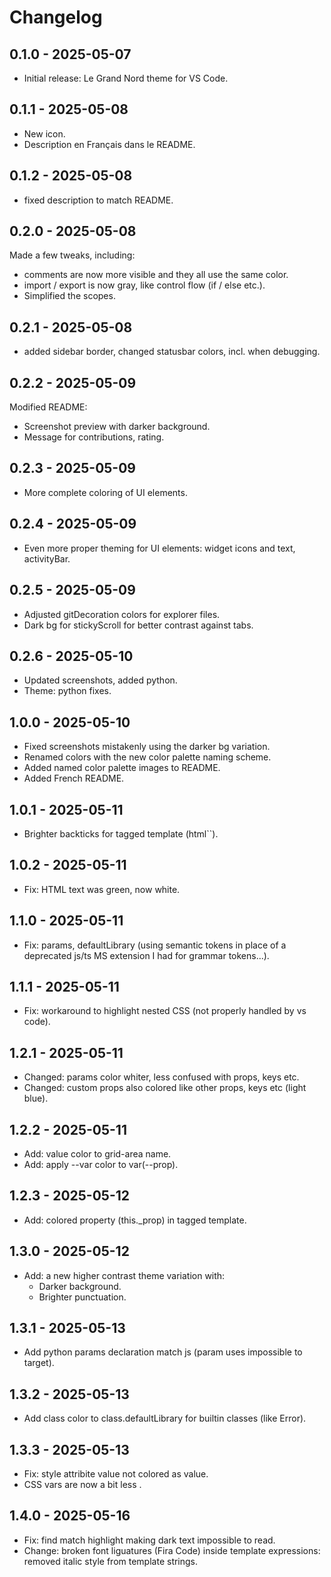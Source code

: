 # Changelog

## 0.1.0 - 2025-05-07
- Initial release: Le Grand Nord theme for VS Code.

## 0.1.1 - 2025-05-08
- New icon.
- Description en Français dans le README.

## 0.1.2 - 2025-05-08
- fixed description to match README.

## 0.2.0 - 2025-05-08
Made a few tweaks, including:
- comments are now more visible and they all use the same color.
- import / export is now gray, like control flow (if / else etc.).
- Simplified the scopes.

## 0.2.1 - 2025-05-08
- added sidebar border, changed statusbar colors, incl. when debugging.

## 0.2.2 - 2025-05-09
Modified README:
- Screenshot preview with darker background.
- Message for contributions, rating.

## 0.2.3 - 2025-05-09
- More complete coloring of UI elements.

## 0.2.4 - 2025-05-09
- Even more proper theming for UI elements: widget icons and text, activityBar.

## 0.2.5 - 2025-05-09
- Adjusted gitDecoration colors for explorer files.
- Dark bg for stickyScroll for better contrast against tabs.

## 0.2.6 - 2025-05-10
- Updated screenshots, added python.
- Theme: python fixes.

## 1.0.0 - 2025-05-10
- Fixed screenshots mistakenly using the darker bg variation.
- Renamed colors with the new color palette naming scheme.
- Added named color palette images to README.
- Added French README.

## 1.0.1 - 2025-05-11
- Brighter backticks for tagged template (html``).

## 1.0.2 - 2025-05-11
- Fix: HTML text was green, now white.

## 1.1.0 - 2025-05-11
- Fix: params, defaultLibrary (using semantic tokens in place of a deprecated js/ts MS extension I had for grammar tokens...).

## 1.1.1 - 2025-05-11
- Fix: workaround to highlight nested CSS (not properly handled by vs code).

## 1.2.1 - 2025-05-11
- Changed: params color whiter, less confused with props, keys etc.
- Changed: custom props also colored like other props, keys etc (light blue).

## 1.2.2 - 2025-05-11
- Add: value color to grid-area name.
- Add: apply --var color to var(--prop).

## 1.2.3 - 2025-05-12
- Add: colored property (this._prop) in tagged template.

## 1.3.0 - 2025-05-12
- Add: a new higher contrast theme variation with:
  - Darker background.
  - Brighter punctuation.
  
## 1.3.1 - 2025-05-13
- Add python params declaration match js (param uses impossible to target).

## 1.3.2 - 2025-05-13
- Add class color to class.defaultLibrary for builtin classes (like Error).

## 1.3.3 - 2025-05-13
- Fix: style attribite value not colored as value.
- CSS vars are now a bit less .

## 1.4.0 - 2025-05-16
- Fix: find match highlight making dark text impossible to read.
- Change: broken font liguatures (Fira Code) inside template expressions: removed italic style from template strings.